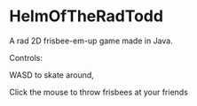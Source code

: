 # HelmOfTheRadTodd
 A rad 2D frisbee-em-up game made in Java.
 
 
 
Controls:

WASD to skate around,

Click the mouse to throw frisbees at your friends
